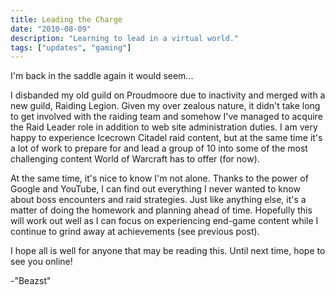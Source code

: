 ```yaml
---
title: Leading the Charge
date: "2010-08-09"
description: "Learning to lead in a virtual world."
tags: ["updates", "gaming"]
---
```


I'm back in the saddle again it would seem...

I disbanded my old guild on Proudmoore due to inactivity and merged with a new guild, Raiding Legion.  Given my over zealous nature, it didn't take long to get involved with the raiding team and somehow I've managed to acquire the Raid Leader role in addition to web site administration duties. I am very happy to experience Icecrown Citadel raid content, but at the same time it's a lot of work to prepare for and lead a group of 10 into some of the most challenging content World of Warcraft has to offer (for now).

At the same time, it's nice to know I'm not alone. Thanks to the power of Google and YouTube, I can find out everything I never wanted to know about boss encounters and raid strategies. Just like anything else, it's a matter of doing the homework and planning ahead of time. Hopefully this will work out well as I can focus on experiencing end-game content while I continue to grind away at achievements (see previous post).

I hope all is well for anyone that may be reading this.  Until next time, hope to see you online!

-"Beazst"
